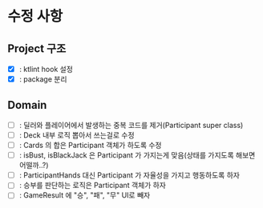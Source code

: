 # 수정 사항

## Project 구조
- [x] : ktlint hook 설정
- [x] : package 분리
## Domain

- [ ] : 딜러와 플레이어에서 발생하는 중복 코드를 제거(Participant super class)
- [ ] : Deck 내부 로직 뽑아서 쓰는걸로 수정
- [ ] : Cards 의 합은 Participant 객체가 하도록 수정
- [ ] : isBust, isBlackJack 은 Participant 가 가지는게 맞음(상태를 가지도록 해보면 어떨까..?)
- [ ] : ParticipantHands 대신 Participant 가 자율성을 가지고 행동하도록 하자
- [ ] : 승부를 판단하는 로직은 Participant 객체가 하자
- [ ] : GameResult 에 "승", "패", "무" UI로 빼자  

